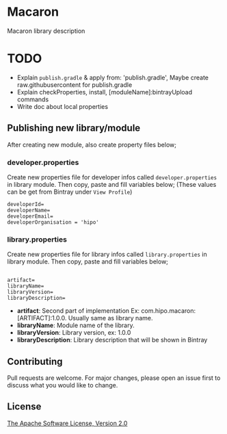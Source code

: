 # Macaron

Macaron library description


# TODO
* Explain `publish.gradle` & apply from: 'publish.gradle', Maybe create raw.githubusercontent for publish.gradle
* Explain checkProperties, install, [moduleName]:bintrayUpload commands
* Write doc about local properties


## Publishing new library/module

After creating new module, also create property files below;

### developer.properties
Create new properties file for developer infos called `developer.properties` in library module. Then copy, paste and fill variables below; (These values can be get from Bintray under `View Profile`)

```
developerId=
developerName=
developerEmail=
developerOrganisation = 'hipo'
```

### library.properties
Create new properties file for library infos called `library.properties` in library module. Then copy, paste and fill variables below;

```

artifact=
libraryName=
libraryVersion=
libraryDescription=

```
* **artifact**: Second part of implementation Ex: com.hipo.macaron:[ARTIFACT]:1.0.0. Usually same as library name.
* **libraryName**: Module name of the library.
* **libraryVersion**: Library version, ex: 1.0.0
* **libraryDescription**: Library description that will be shown in Bintray

## Contributing
Pull requests are welcome. For major changes, please open an issue first to discuss what you would like to change.

## License
[The Apache Software License, Version 2.0](http://www.apache.org/licenses/LICENSE-2.0.txt)